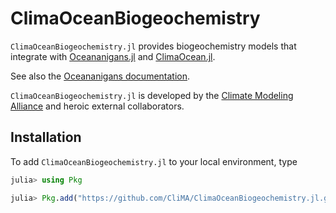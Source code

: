 # ClimaOceanBiogeochemistry

`ClimaOceanBiogeochemistry.jl` provides biogeochemistry models that integrate
with [Oceananigans.jl](https://github.com/CliMA/Oceananigans.jl)
and [ClimaOcean.jl](https://github.com/CliMA/ClimaOcean.jl).

See also the [Oceananigans documentation](https://clima.github.io/OceananigansDocumentation/stable/).

`ClimaOceanBiogeochemistry.jl` is developed by the [Climate Modeling Alliance](https://clima.caltech.edu)
and heroic external collaborators.

## Installation

To add `ClimaOceanBiogeochemistry.jl` to your local environment, type

```julia
julia> using Pkg

julia> Pkg.add("https://github.com/CliMA/ClimaOceanBiogeochemistry.jl.git")
```

